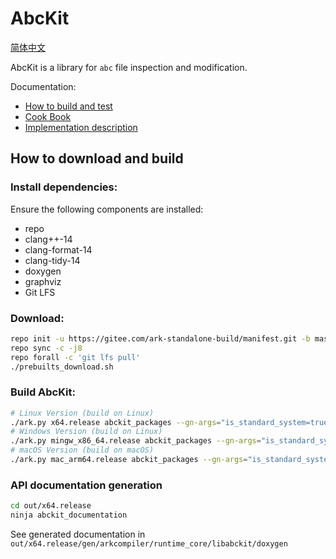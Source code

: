 # AbcKit

[简体中文](README_zh.md)

AbcKit is a library for `abc` file inspection and modification.

Documentation:

- [How to build and test](doc/how_to_build_and_test.md)
- [Cook Book](doc/mini_cookbook.md)
- [Implementation description](doc/implementation_description.md)

## How to download and build

### Install dependencies:

Ensure the following components are installed:
- repo
- clang++-14
- clang-format-14
- clang-tidy-14
- doxygen
- graphviz
- Git LFS

### Download:

```sh
repo init -u https://gitee.com/ark-standalone-build/manifest.git -b master
repo sync -c -j8
repo forall -c 'git lfs pull'
./prebuilts_download.sh
```

### Build AbcKit:

```sh
# Linux Version (build on Linux)
./ark.py x64.release abckit_packages --gn-args="is_standard_system=true abckit_enable=true enable_cmc_gc=false"
# Windows Version (build on Linux)
./ark.py mingw_x86_64.release abckit_packages --gn-args="is_standard_system=true abckit_enable=true enable_cmc_gc=false"
# macOS Version (build on macOS)
./ark.py mac_arm64.release abckit_packages --gn-args="is_standard_system=true abckit_enable=true enable_cmc_gc=false"
```

### API documentation generation
```sh
cd out/x64.release
ninja abckit_documentation
```

See generated documentation in `out/x64.release/gen/arkcompiler/runtime_core/libabckit/doxygen`
